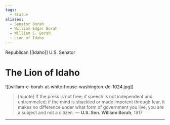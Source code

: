```yaml
---
tags:
  - Statue
aliases:
  - Senator Borah
  - William Edgar Borah
  - William E. Borah
  - Lion of Idaho
---
```

Republican [[Idaho]] U.S. Senator

# The Lion of Idaho

![[william-e-borah-at-white-house-washington-dc-1024.jpg]]

>[!quote]
>If the press is not free; if speech is not independent and untrammeled; if the mind is shackled or made impotent through fear, it makes no difference under what form of government you live, you are a subject and not a citizen.
>— **U.S. Sen. William Borah**, 1917

---